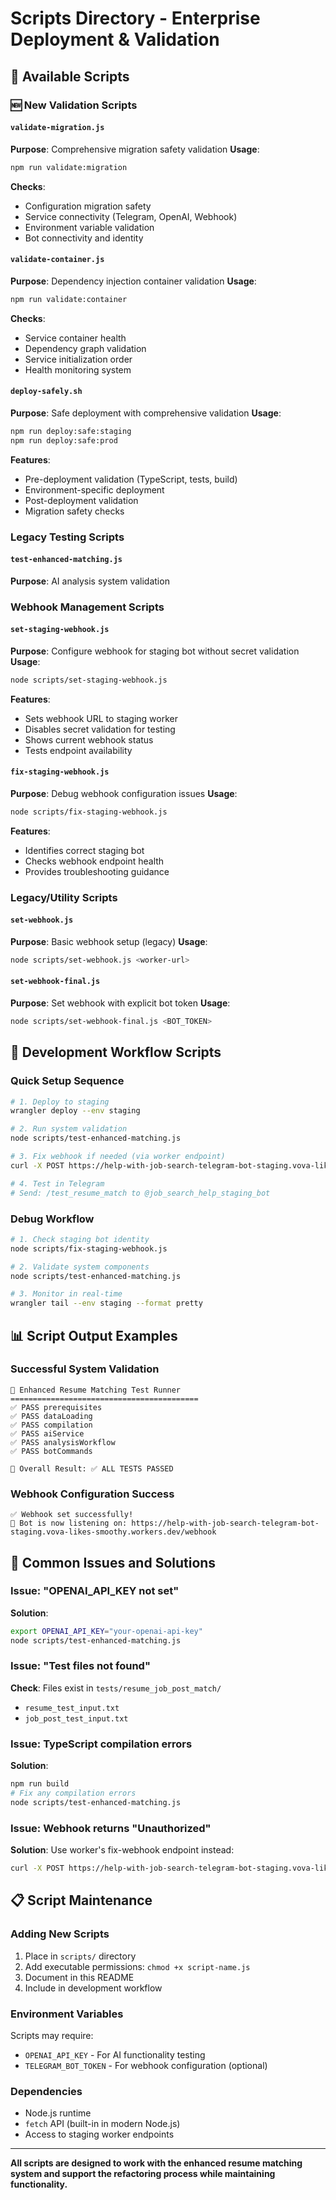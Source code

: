 # Scripts Directory - Enterprise Deployment & Validation

## 📁 Available Scripts

### 🆕 New Validation Scripts

#### `validate-migration.js`
**Purpose**: Comprehensive migration safety validation
**Usage**: 
```bash
npm run validate:migration
```
**Checks**:
- Configuration migration safety
- Service connectivity (Telegram, OpenAI, Webhook)
- Environment variable validation
- Bot connectivity and identity

#### `validate-container.js` 
**Purpose**: Dependency injection container validation
**Usage**:
```bash
npm run validate:container
```
**Checks**:
- Service container health
- Dependency graph validation  
- Service initialization order
- Health monitoring system

#### `deploy-safely.sh`
**Purpose**: Safe deployment with comprehensive validation
**Usage**:
```bash
npm run deploy:safe:staging
npm run deploy:safe:prod
```
**Features**:
- Pre-deployment validation (TypeScript, tests, build)
- Environment-specific deployment
- Post-deployment validation
- Migration safety checks

### Legacy Testing Scripts

#### `test-enhanced-matching.js`
**Purpose**: AI analysis system validation

### Webhook Management Scripts

#### `set-staging-webhook.js`
**Purpose**: Configure webhook for staging bot without secret validation
**Usage**:
```bash
node scripts/set-staging-webhook.js
```
**Features**:
- Sets webhook URL to staging worker
- Disables secret validation for testing
- Shows current webhook status
- Tests endpoint availability

#### `fix-staging-webhook.js`
**Purpose**: Debug webhook configuration issues
**Usage**:
```bash
node scripts/fix-staging-webhook.js
```
**Features**:
- Identifies correct staging bot
- Checks webhook endpoint health
- Provides troubleshooting guidance

### Legacy/Utility Scripts

#### `set-webhook.js`
**Purpose**: Basic webhook setup (legacy)
**Usage**:
```bash
node scripts/set-webhook.js <worker-url>
```

#### `set-webhook-final.js`
**Purpose**: Set webhook with explicit bot token
**Usage**:
```bash
node scripts/set-webhook-final.js <BOT_TOKEN>
```

## 🔧 Development Workflow Scripts

### Quick Setup Sequence
```bash
# 1. Deploy to staging
wrangler deploy --env staging

# 2. Run system validation
node scripts/test-enhanced-matching.js

# 3. Fix webhook if needed (via worker endpoint)
curl -X POST https://help-with-job-search-telegram-bot-staging.vova-likes-smoothy.workers.dev/fix-webhook

# 4. Test in Telegram
# Send: /test_resume_match to @job_search_help_staging_bot
```

### Debug Workflow
```bash
# 1. Check staging bot identity
node scripts/fix-staging-webhook.js

# 2. Validate system components
node scripts/test-enhanced-matching.js

# 3. Monitor in real-time
wrangler tail --env staging --format pretty
```

## 📊 Script Output Examples

### Successful System Validation
```
🧪 Enhanced Resume Matching Test Runner
==========================================
✅ PASS prerequisites
✅ PASS dataLoading
✅ PASS compilation
✅ PASS aiService
✅ PASS analysisWorkflow
✅ PASS botCommands

🎯 Overall Result: ✅ ALL TESTS PASSED
```

### Webhook Configuration Success
```
✅ Webhook set successfully!
📱 Bot is now listening on: https://help-with-job-search-telegram-bot-staging.vova-likes-smoothy.workers.dev/webhook
```

## 🚨 Common Issues and Solutions

### Issue: "OPENAI_API_KEY not set"
**Solution**: 
```bash
export OPENAI_API_KEY="your-openai-api-key"
node scripts/test-enhanced-matching.js
```

### Issue: "Test files not found"
**Check**: Files exist in `tests/resume_job_post_match/`
- `resume_test_input.txt`
- `job_post_test_input.txt`

### Issue: TypeScript compilation errors
**Solution**:
```bash
npm run build
# Fix any compilation errors
node scripts/test-enhanced-matching.js
```

### Issue: Webhook returns "Unauthorized"
**Solution**: Use worker's fix-webhook endpoint instead:
```bash
curl -X POST https://help-with-job-search-telegram-bot-staging.vova-likes-smoothy.workers.dev/fix-webhook
```

## 📋 Script Maintenance

### Adding New Scripts
1. Place in `scripts/` directory
2. Add executable permissions: `chmod +x script-name.js`
3. Document in this README
4. Include in development workflow

### Environment Variables
Scripts may require:
- `OPENAI_API_KEY` - For AI functionality testing
- `TELEGRAM_BOT_TOKEN` - For webhook configuration (optional)

### Dependencies
- Node.js runtime
- `fetch` API (built-in in modern Node.js)
- Access to staging worker endpoints

---

**All scripts are designed to work with the enhanced resume matching system and support the refactoring process while maintaining functionality.**
